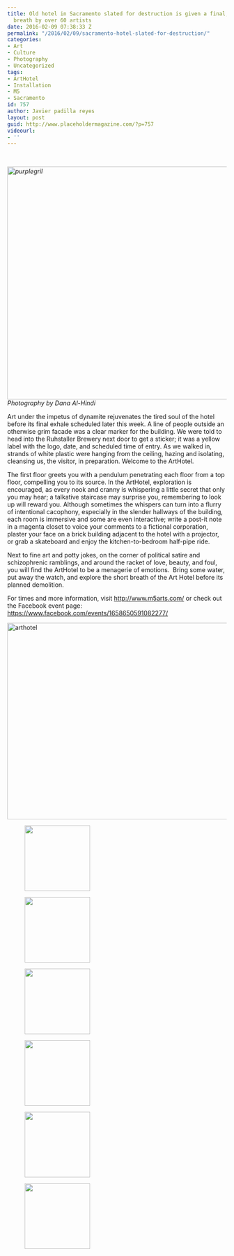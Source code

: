 ```yaml
---
title: Old hotel in Sacramento slated for destruction is given a final, refreshing
  breath by over 60 artists
date: 2016-02-09 07:38:33 Z
permalink: "/2016/02/09/sacramento-hotel-slated-for-destruction/"
categories:
- Art
- Culture
- Photography
- Uncategorized
tags:
- ArtHotel
- Installation
- M5
- Sacramento
id: 757
author: Javier padilla reyes
layout: post
guid: http://www.placeholdermagazine.com/?p=757
videourl:
- ''
---
```


&nbsp;

_[<img class="aligncenter wp-image-771" src="http://localhost:8888/wordpress/wp-content/uploads/2016/02/purplegril-1024x682.jpg" alt="purplegril" width="800" height="533" />](http://localhost:8888/wordpress/wp-content/uploads/2016/02/purplegril.jpg)Photography by Dana Al-Hindi_

Art under the impetus of dynamite rejuvenates the tired soul of the hotel before its final exhale scheduled later this week. A line of people outside an otherwise grim facade was a clear marker for the building. We were told to head into the Ruhstaller Brewery next door to get a sticker; it was a yellow label with the logo, date, and scheduled time of entry. As we walked in, strands of white plastic were hanging from the ceiling, hazing and isolating, cleansing us, the visitor, in preparation. Welcome to the ArtHotel.

The first floor greets you with a pendulum penetrating each floor from a top floor, compelling you to its source. In the ArtHotel, exploration is encouraged, as every nook and cranny is whispering a little secret that only you may hear; a talkative staircase may surprise you, remembering to look up will reward you. Although sometimes the whispers can turn into a flurry of intentional cacophony, especially in the slender hallways of the building, each room is immersive and some are even interactive; write a post-it note in a magenta closet to voice your comments to a fictional corporation, plaster your face on a brick building adjacent to the hotel with a projector, or grab a skateboard and enjoy the kitchen-to-bedroom half-pipe ride.

Next to fine art and potty jokes, on the corner of political satire and schizophrenic ramblings, and around the racket of love, beauty, and foul, you will find the ArtHotel to be a menagerie of emotions.  Bring some water, put away the watch, and explore the short breath of the Art Hotel before its planned demolition.

For times and more information, visit <http://www.m5arts.com/> or check out the Facebook event page: <https://www.facebook.com/events/1658650591082277/>

[<img class="alignnone size-large wp-image-777" src="http://localhost:8888/wordpress/wp-content/uploads/2016/02/arthotel-1024x682.jpg" alt="arthotel" width="676" height="450" />](http://localhost:8888/wordpress/wp-content/uploads/2016/02/arthotel.jpg)

<div id='gallery-5' class='gallery galleryid-757 gallery-columns-2 gallery-size-thumbnail'>
  <figure class='gallery-item'> 
  
  <div class='gallery-icon landscape'>
    <a href='http://localhost:8888/wordpress/2016/02/09/sacramento-hotel-slated-for-destruction/pink/'><img width="150" height="150" src="http://localhost:8888/wordpress/wp-content/uploads/2016/02/pink-150x150.jpg" class="attachment-thumbnail size-thumbnail" alt="" srcset="http://localhost:8888/wordpress/wp-content/uploads/2016/02/pink-150x150.jpg 150w, http://localhost:8888/wordpress/wp-content/uploads/2016/02/pink-100x100.jpg 100w" sizes="100vw" /></a>
  </div></figure><figure class='gallery-item'> 
  
  <div class='gallery-icon portrait'>
    <a href='http://localhost:8888/wordpress/2016/02/09/sacramento-hotel-slated-for-destruction/ladysteps/'><img width="150" height="150" src="http://localhost:8888/wordpress/wp-content/uploads/2016/02/ladysteps-150x150.jpg" class="attachment-thumbnail size-thumbnail" alt="" srcset="http://localhost:8888/wordpress/wp-content/uploads/2016/02/ladysteps-150x150.jpg 150w, http://localhost:8888/wordpress/wp-content/uploads/2016/02/ladysteps-100x100.jpg 100w" sizes="100vw" /></a>
  </div></figure><figure class='gallery-item'> 
  
  <div class='gallery-icon landscape'>
    <a href='http://localhost:8888/wordpress/2016/02/09/sacramento-hotel-slated-for-destruction/quick-brown/'><img width="150" height="150" src="http://localhost:8888/wordpress/wp-content/uploads/2016/02/Quick-Brown-150x150.jpg" class="attachment-thumbnail size-thumbnail" alt="" srcset="http://localhost:8888/wordpress/wp-content/uploads/2016/02/Quick-Brown-150x150.jpg 150w, http://localhost:8888/wordpress/wp-content/uploads/2016/02/Quick-Brown-100x100.jpg 100w" sizes="100vw" /></a>
  </div></figure><figure class='gallery-item'> 
  
  <div class='gallery-icon landscape'>
    <a href='http://localhost:8888/wordpress/2016/02/09/sacramento-hotel-slated-for-destruction/carved/'><img width="150" height="150" src="http://localhost:8888/wordpress/wp-content/uploads/2016/02/carved-150x150.jpg" class="attachment-thumbnail size-thumbnail" alt="" srcset="http://localhost:8888/wordpress/wp-content/uploads/2016/02/carved-150x150.jpg 150w, http://localhost:8888/wordpress/wp-content/uploads/2016/02/carved-100x100.jpg 100w" sizes="100vw" /></a>
  </div></figure><figure class='gallery-item'> 
  
  <div class='gallery-icon landscape'>
    <a href='http://localhost:8888/wordpress/2016/02/09/sacramento-hotel-slated-for-destruction/birds-nest/'><img width="150" height="150" src="http://localhost:8888/wordpress/wp-content/uploads/2016/02/birds-nest-150x150.jpg" class="attachment-thumbnail size-thumbnail" alt="" srcset="http://localhost:8888/wordpress/wp-content/uploads/2016/02/birds-nest-150x150.jpg 150w, http://localhost:8888/wordpress/wp-content/uploads/2016/02/birds-nest-100x100.jpg 100w" sizes="100vw" /></a>
  </div></figure><figure class='gallery-item'> 
  
  <div class='gallery-icon landscape'>
    <a href='http://localhost:8888/wordpress/2016/02/09/sacramento-hotel-slated-for-destruction/hangedhangers/'><img width="150" height="150" src="http://localhost:8888/wordpress/wp-content/uploads/2016/02/hangedhangers-150x150.jpg" class="attachment-thumbnail size-thumbnail" alt="" srcset="http://localhost:8888/wordpress/wp-content/uploads/2016/02/hangedhangers-150x150.jpg 150w, http://localhost:8888/wordpress/wp-content/uploads/2016/02/hangedhangers-100x100.jpg 100w" sizes="100vw" /></a>
  </div></figure>
</div>
